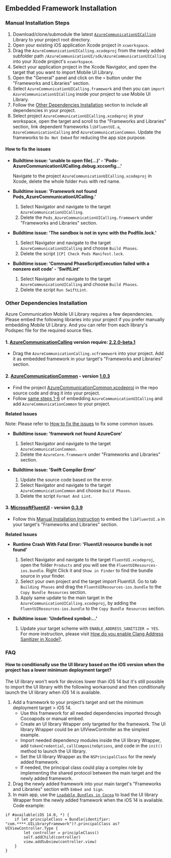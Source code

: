 ## Embedded Framework Installation

### Manual Installation Steps

1. Download/clone/submodule the latest [`AzureCommunicationUICalling`](https://github.com/Azure/azure-communication-ui-library-ios) Library to your project root directory.
2. Open your existing iOS application Xcode project in `xcworkspace`.
3. Drag the `AzureCommunicationUICalling.xcodeproj` from the newly added subfolder path `/AzureCommunicationUI/sdk/AzureCommunicationUICalling` into your Xcode project's `xcworkspace`.
4. Select your application project in the Xcode Navigator, and open the target that you want to import Mobile UI Library.
5. Open the "General" panel and click on the `+` button under the "Frameworks and Libraries" section.
6. Select `AzureCommunicationUICalling.framework` and then you can `import AzureCommunicationUICalling` inside your project to use Mobile UI Library.
7. Follow the [Other Dependencies Installation](#other-dependencies-installation) section to include all dependencies in your project. 
8. Select project `AzureCommunicationUICalling.xcodeproj` in your workspace, open the target and scroll to the "Frameworks and Libraries" section, link dependent frameworks `libFluentUI.a`, `AzureCommunicationCalling` and `AzureCommunicationCommon`. Update the frameworks to `Do Not Embed` for reducing the app size purpose.

#### How to fix the issues

- **Buildtime issue: 'unable to open file(...)' - 'Pods-AzureCommunicationUICalling.debug.xcconfig...'**

    Navigate to the project `AzureCommunicationUICalling.xcodeproj` in Xcode, delete the whole folder `Pods` with red name. 
    
- **Buildtime issue: 'Framework not found Pods_AzureCommunicationUICalling.'**
    
    1. Select Navigator and navigate to the target `AzureCommunicationUICalling`.
    2. Delete the `Pods_AzureCommunicationUICalling.framework` under "Frameworks and Libraries" section. 
    
- **Buildtime issue: 'The sandbox is not in sync with the Podfile.lock.'**
    
    1. Select Navigator and navigate to the target `AzureCommunicationUICalling` and choose `Build Phases`.
    2. Delete the script `[CP] Check Pods Manifest.lock`.
    
- **Buildtime issue: 'Command PhaseScriptExecution failed with a nonzero exit code' - 'SwiftLint'**
    
    1. Select Navigator and navigate to the target `AzureCommunicationUICalling` and choose `Build Phases`.
    2. Delete the script `Run SwiftLint`.

### Other Dependencies Installation

Azure Communication Mobile UI Library requires a few dependencies. Please embed the following libraries into your project if you prefer manually embedding Mobile UI Library. And you can refer from each library's Podspec file for the required source files.

#### 1. [AzureCommunicationCalling](https://github.com/Azure/azure-sdk-for-ios/tree/main/sdk/communication/AzureCommunicationCalling) version require: [2.2.0-beta.1](https://github.com/Azure/Communication/releases/tag/v2.2.0-beta.1)
- Drag the `AzureCommunicationCalling.xcframework` into your project. Add it as embedded framework in your target's "Frameworks and Libraries" section. 

#### 2. [AzureCommunicationCommon](https://github.com/Azure/azure-sdk-for-ios/tree/main/sdk/communication/AzureCommunicationCommon) - version [1.0.3](https://github.com/Azure/azure-sdk-for-ios/releases/tag/AzureCommunicationCommon_1.0.3)
- Find the project [AzureCommunicationCommon.xcodeproj](https://github.com/Azure/azure-sdk-for-ios/tree/main/sdk/communication/AzureCommunicationCommon) in the repo source code and drag it into your project. 
- Follow [same steps 1-6](#manual-installation-steps) of embedding `AzureCommunicationUICalling` and add `AzureCommunicationCommon` to your project. 

**Related Issues**

Note: Please refer to [How to fix the issues](#how-to-fix-the-issues) to fix some common issues. 

- **Buildtime issue: 'framework not found AzureCore'**

    1. Select Navigator and navigate to the target `AzureCommunicationCommon`.
    2. Delete the `AzureCore.framework` under "Frameworks and Libraries" section. 
    
- **Buildtime issue: 'Swift Compiler Error'**

    1. Update the source code based on the error. 
    2. Select Navigator and navigate to the target `AzureCommunicationCommon` and choose `Build Phases`.
    3. Delete the script `Format And Lint`. 
    
#### 3. [MicrosoftFluentUI](https://github.com/microsoft/fluentui-apple) - version [0.3.9](https://github.com/microsoft/fluentui-apple/releases/tag/0.3.9_main_0.3) 
- Follow this [Manual Installation Instruction](https://github.com/microsoft/fluentui-apple#manual-installation) to embed the `libFluentUI.a` in your target's "Frameworks and Libraries" section. 

**Related Issues**

- **Runtime Crash With Fatal Error: 'FluentUI resource bundle is not found'**

    1. Select Navigator and navigate to the target `FluentUI.xcodeproj`, open the folder `Products` and you will see the `FluentUIResources-ios.bundle`. Right Click it and `Show in Finder` to find the bundle source in your finder. 
    2. Select your own project and the target import FluentUI. Go to tab `Building Phases` and drag the `FluentUIResources-ios.bundle` to the `Copy Bundle Resources` section. 
    3. Apply same update to the main target in the `AzureCommunicationUICalling.xcodeproj`, by adding the `FluentUIResources-ios.bundle` to the `Copy Bundle Resources` section.
        
- **Buildtime issue: 'Undefined symbol:...'**

    1. Update your target scheme with `ENABLE_ADDRESS_SANITIZER = YES`. For more instruction, please visit [How do you enable Clang Address Sanitizer in Xcode?](https://stackoverflow.com/questions/32150924/how-do-you-enable-clang-address-sanitizer-in-xcode). 
    
### FAQ
#### How to conditionally use the UI library based on the iOS version when the project has a lower minimum deployment target?
The UI library won't work for devices lower than iOS 14 but it's still possible to import the UI library with the following workaround and then conditionally launch the UI library when iOS 14 is available. 

1. Add a framework to your project’s target and set the minimum deployment target > iOS 14. 
	* Use this framework for all needed dependencies imported through Cocoapods or manual embed.
	* Create an UI library Wrapper only targeted for the framework. The UI library Wrapper could be an UIViewController as the simplest example. 
	* Import needed dependency modules inside the UI library Wrapper, add `tokenCredential`, `callCompositeOptions`, and code in the `init()` method to launch the UI library. 
	* Set the UI library Wrapper as the `NSPrincipalClass` for the newly added framework. 
	* If needed, the principal class could play a complex role by implementing the shared protocol between the main target and the newly added framework. 
2. Drag the newly added framework into your main target's "Frameworks and Libraries" section with `Embed and Sign`.
3. In main app, use the [`Loadable Bundles in Cocoa`](https://developer.apple.com/library/archive/documentation/Cocoa/Conceptual/LoadingCode/Concepts/CocoaBundles.html#//apple_ref/doc/uid/20001269-BAJCIAHA) to load the UI library Wrapper from the newly added framework when the iOS 14 is available. Code example:
```
if #available(iOS 14.0, *) {
    if let principleClass = Bundle(identifier: "com.****.UILibraryFramework")?.principalClass as? UIViewController.Type {
        let controller = principleClass()
        self.addChild(controller)
        view.addSubview(controller.view)
    }
}
```
